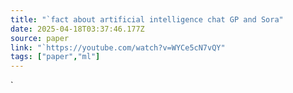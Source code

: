 ```yaml
---
title: "`fact about artificial intelligence chat GP and Sora"
date: 2025-04-18T03:37:46.177Z
source: paper
link: "`https://youtube.com/watch?v=WYCe5cN7vQY"
tags: ["paper","ml"]
---
```

`
